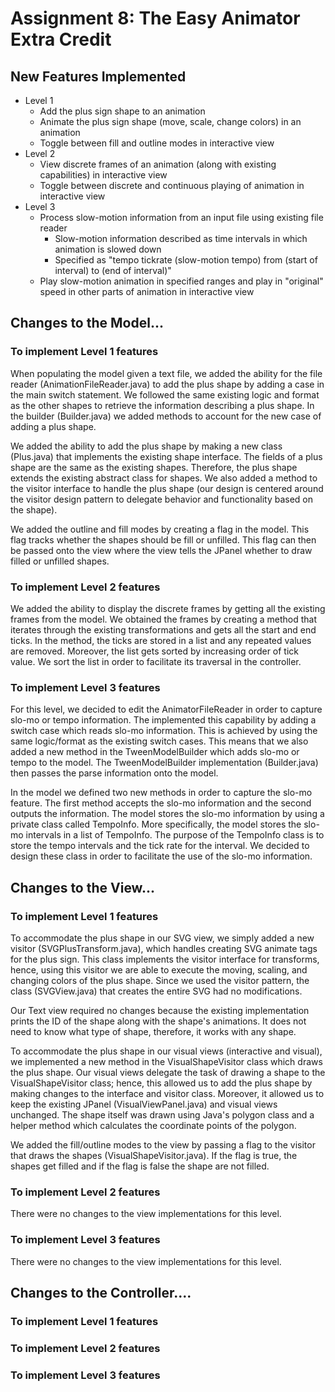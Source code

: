 # Assignment 8: The Easy Animator Extra Credit

## New Features Implemented


- Level 1
  - Add the plus sign shape to an animation
  - Animate the plus sign shape (move, scale, change colors) in an animation
  - Toggle between fill and outline modes in interactive view
- Level 2
  - View discrete frames of an animation (along with existing capabilities) in interactive view
  - Toggle between discrete and continuous playing of animation in interactive view
- Level 3
  - Process slow-motion information from an input file using existing file reader
    - Slow-motion information described as time intervals in which animation is slowed down
    - Specified as "tempo tickrate (slow-motion tempo) from (start of interval) to (end of interval)"
  - Play slow-motion animation in specified ranges and play in "original" speed in other parts of 
  animation in interactive view

## Changes to the Model...

### To implement Level 1 features

When populating the model given a text file, we added the ability for the file 
reader (AnimationFileReader.java) to add the plus shape by adding a case in the main switch 
statement. We followed the same existing logic and format as the other shapes to retrieve the 
information describing a plus shape. In the builder (Builder.java) we added methods to account for 
the new case of adding a plus shape.

We added the ability to add the plus shape by making a new class (Plus.java) that implements the
existing shape interface. The fields of a plus shape are the same as the existing shapes. 
Therefore, the plus shape extends the existing abstract class for shapes. We also added
a method to the visitor interface to handle the plus shape (our design is centered around the 
visitor design pattern to delegate behavior and functionality based on the shape).

We added the outline and fill modes by creating a flag in the model. This flag tracks whether the 
shapes should be fill or unfilled. This flag can then be passed onto the view where the view tells
the JPanel whether to draw filled or unfilled shapes. 

### To implement Level 2 features

We added the ability to display the discrete frames by getting all the existing frames from the 
model. We obtained the frames by creating a method that iterates through the 
existing transformations and gets all the start and end ticks. In the method, the ticks are stored
in a list and any repeated values are removed. Moreover, the list gets sorted by increasing order
of tick value. We sort the list in order to facilitate its traversal in the controller. 

### To implement Level 3 features

For this level, we decided to edit the AnimatorFileReader in order to capture slo-mo or tempo
information. The implemented this capability by adding a switch case which reads slo-mo 
information. This is achieved by using the same logic/format as the existing switch cases. This
means that we also added a new method in the TweenModelBuilder which adds slo-mo or tempo to the
model. The TweenModelBuilder implementation (Builder.java) then passes the parse information onto
the model.

In the model we defined two new methods in order to capture the slo-mo feature. The first method
accepts the slo-mo information and the second outputs the information. The model stores the slo-mo
information by using a private class called TempoInfo. More specifically, the model stores the 
slo-mo intervals in a list of TempoInfo. The purpose of the TempoInfo class is to store the tempo
intervals and the tick rate for the interval. We decided to design these class in order to 
facilitate the use of the slo-mo information.

## Changes to the View...

### To implement Level 1 features

To accommodate the plus shape in our SVG view, we simply added a new visitor
(SVGPlusTransform.java), which handles creating SVG animate tags for the plus sign. This class
implements the visitor interface for transforms, hence, using this visitor we are able
to execute the moving, scaling, and changing colors of the plus shape. Since we used the
visitor pattern, the class (SVGView.java) that creates the entire SVG had no modifications.

Our Text view required no changes because the existing implementation prints the ID of the
shape along with the shape's animations. It does not need to know what type of shape, therefore,
it works with any shape.

To accommodate the plus shape in our visual views (interactive and visual), we implemented a new 
method in the VisualShapeVisitor class which draws the plus shape. Our visual views delegate 
the task of drawing a shape to the VisualShapeVisitor class; hence, this allowed us to add the 
plus shape by making changes to the interface and visitor class. Moreover, it allowed us to 
keep the existing JPanel (VisualViewPanel.java) and visual views unchanged. The shape itself was
drawn using Java's polygon class and a helper method which calculates the coordinate points of the
polygon.

We added the fill/outline modes to the view by passing a flag to the visitor that draws the 
shapes (VisualShapeVisitor.java). If the flag is true, the shapes get filled and if the flag is
false the shape are not filled. 

### To implement Level 2 features

There were no changes to the view implementations for this level.

### To implement Level 3 features

There were no changes to the view implementations for this level.

## Changes to the Controller....

### To implement Level 1 features

### To implement Level 2 features

### To implement Level 3 features
